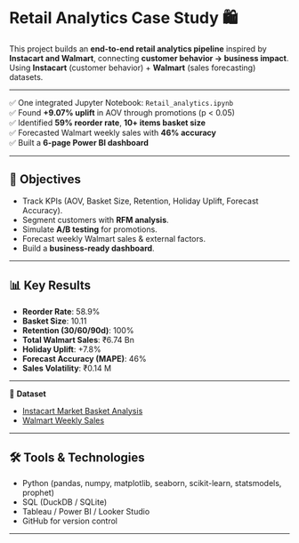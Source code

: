 # Retail Analytics Case Study 🛍️

This project builds an **end-to-end retail analytics pipeline** inspired by **Instacart and Walmart**, connecting **customer behavior → business impact**.
Using **Instacart** (customer behavior) + **Walmart** (sales forecasting) datasets.

---

✅ One integrated Jupyter Notebook: `Retail_analytics.ipynb`  
✅ Found **+9.07% uplift** in AOV through promotions (p < 0.05)  
✅ Identified **59% reorder rate**, **10+ items basket size**  
✅ Forecasted Walmart weekly sales with **46% accuracy**  
✅ Built a **6-page Power BI dashboard**

---

## 🎯 Objectives
- Track KPIs (AOV, Basket Size, Retention, Holiday Uplift, Forecast Accuracy).  
- Segment customers with **RFM analysis**.  
- Simulate **A/B testing** for promotions.  
- Forecast weekly Walmart sales & external factors.  
- Build a **business-ready dashboard**.

---

## 📊 Key Results
- **Reorder Rate**: 58.9%  
- **Basket Size**: 10.11  
- **Retention (30/60/90d)**: 100%  
- **Total Walmart Sales**: ₹6.74 Bn  
- **Holiday Uplift**: +7.8%  
- **Forecast Accuracy (MAPE)**: 46%  
- **Sales Volatility**: ₹0.14 M  

---

🔗 **Dataset**
- [Instacart Market Basket Analysis](https://www.kaggle.com/datasets/psparks/instacart-market-basket-analysis)  
- [Walmart Weekly Sales](https://www.kaggle.com/datasets/yasserh/walmart-dataset)

---

## 🛠 Tools & Technologies
- Python (pandas, numpy, matplotlib, seaborn, scikit-learn, statsmodels, prophet)  
- SQL (DuckDB / SQLite)  
- Tableau / Power BI / Looker Studio  
- GitHub for version control  

---

